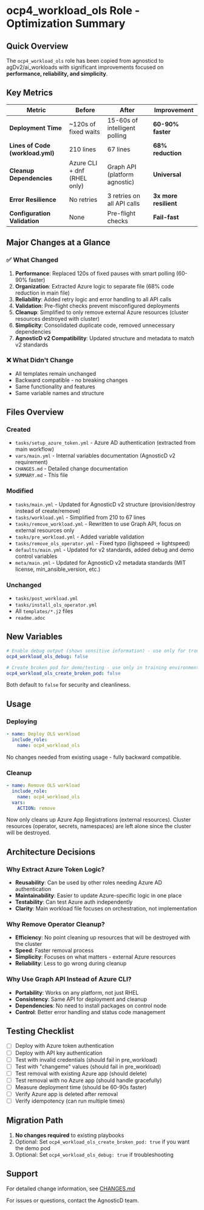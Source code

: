 # ocp4_workload_ols Role - Optimization Summary

## Quick Overview

The `ocp4_workload_ols` role has been copied from agnosticd to agDv2/ai_workloads with significant improvements focused on **performance, reliability, and simplicity**.

## Key Metrics

| Metric | Before | After | Improvement |
|--------|--------|-------|-------------|
| **Deployment Time** | ~120s of fixed waits | 15-60s of intelligent polling | **60-90% faster** |
| **Lines of Code (workload.yml)** | 210 lines | 67 lines | **68% reduction** |
| **Cleanup Dependencies** | Azure CLI + dnf (RHEL only) | Graph API (platform agnostic) | **Universal** |
| **Error Resilience** | No retries | 3 retries on all API calls | **3x more resilient** |
| **Configuration Validation** | None | Pre-flight checks | **Fail-fast** |

## Major Changes at a Glance

### ✅ What Changed

1. **Performance**: Replaced 120s of fixed pauses with smart polling (60-90% faster)
2. **Organization**: Extracted Azure logic to separate file (68% code reduction in main file)
3. **Reliability**: Added retry logic and error handling to all API calls
4. **Validation**: Pre-flight checks prevent misconfigured deployments
5. **Cleanup**: Simplified to only remove external Azure resources (cluster resources destroyed with cluster)
6. **Simplicity**: Consolidated duplicate code, removed unnecessary dependencies
7. **AgnosticD v2 Compatibility**: Updated structure and metadata to match v2 standards

### ❌ What Didn't Change

- All templates remain unchanged
- Backward compatible - no breaking changes
- Same functionality and features
- Same variable names and structure

## Files Overview

### Created
- `tasks/setup_azure_token.yml` - Azure AD authentication (extracted from main workflow)
- `vars/main.yml` - Internal variables documentation (AgnosticD v2 requirement)
- `CHANGES.md` - Detailed change documentation
- `SUMMARY.md` - This file

### Modified
- `tasks/main.yml` - Updated for AgnosticD v2 structure (provision/destroy instead of create/remove)
- `tasks/workload.yml` - Simplified from 210 to 67 lines
- `tasks/remove_workload.yml` - Rewritten to use Graph API, focus on external resources only
- `tasks/pre_workload.yml` - Added variable validation
- `tasks/remove_ols_operator.yml` - Fixed typo (lighspeed → lightspeed)
- `defaults/main.yml` - Updated for v2 standards, added debug and demo control variables
- `meta/main.yml` - Updated for AgnosticD v2 metadata standards (MIT license, min_ansible_version, etc.)

### Unchanged
- `tasks/post_workload.yml`
- `tasks/install_ols_operator.yml`
- All `templates/*.j2` files
- `readme.adoc`

## New Variables

```yaml
# Enable debug output (shows sensitive information) - use only for troubleshooting
ocp4_workload_ols_debug: false

# Create broken pod for demo/testing - use only in training environments
ocp4_workload_ols_create_broken_pod: false
```

Both default to `false` for security and cleanliness.

## Usage

### Deploying
```yaml
- name: Deploy OLS workload
  include_role:
    name: ocp4_workload_ols
```

No changes needed from existing usage - fully backward compatible.

### Cleanup
```yaml
- name: Remove OLS workload
  include_role:
    name: ocp4_workload_ols
  vars:
    ACTION: remove
```

Now only cleans up Azure App Registrations (external resources). Cluster resources (operator, secrets, namespaces) are left alone since the cluster will be destroyed.

## Architecture Decisions

### Why Extract Azure Token Logic?
- **Reusability**: Can be used by other roles needing Azure AD authentication
- **Maintainability**: Easier to update Azure-specific logic in one place
- **Testability**: Can test Azure auth independently
- **Clarity**: Main workload file focuses on orchestration, not implementation

### Why Remove Operator Cleanup?
- **Efficiency**: No point cleaning up resources that will be destroyed with the cluster
- **Speed**: Faster removal process
- **Simplicity**: Focuses on what matters - external Azure resources
- **Reliability**: Less to go wrong during cleanup

### Why Use Graph API Instead of Azure CLI?
- **Portability**: Works on any platform, not just RHEL
- **Consistency**: Same API for deployment and cleanup
- **Dependencies**: No need to install packages on control node
- **Control**: Better error handling and status code management

## Testing Checklist

- [ ] Deploy with Azure token authentication
- [ ] Deploy with API key authentication
- [ ] Test with invalid credentials (should fail in pre_workload)
- [ ] Test with "changeme" values (should fail in pre_workload)
- [ ] Test removal with existing Azure app (should delete)
- [ ] Test removal with no Azure app (should handle gracefully)
- [ ] Measure deployment time (should be 60-90s faster)
- [ ] Verify Azure app is deleted after removal
- [ ] Verify idempotency (can run multiple times)

## Migration Path

1. **No changes required** to existing playbooks
2. Optional: Set `ocp4_workload_ols_create_broken_pod: true` if you want the demo pod
3. Optional: Set `ocp4_workload_ols_debug: true` if troubleshooting

## Support

For detailed change information, see [CHANGES.md](CHANGES.md)

For issues or questions, contact the AgnosticD team.
